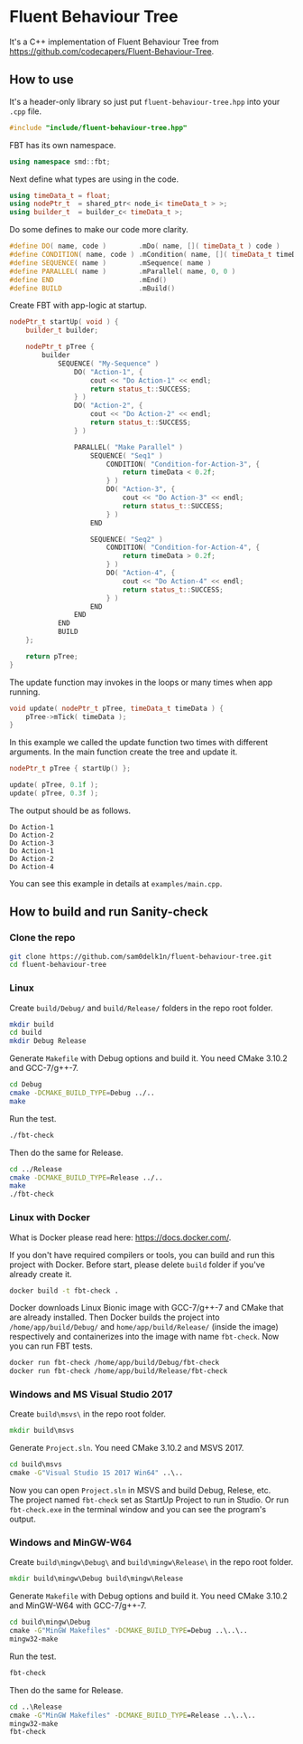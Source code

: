 # Fluent Behaviour Tree
It's a C++ implementation of Fluent Behaviour Tree from https://github.com/codecapers/Fluent-Behaviour-Tree.

## How to use
It's a header-only library so just put `fluent-behaviour-tree.hpp` into your `.cpp` file.
```cpp
#include "include/fluent-behaviour-tree.hpp"
```
FBT has its own namespace.
```cpp
using namespace smd::fbt;
```
Next define what types are using in the code.
```cpp
using timeData_t = float;
using nodePtr_t  = shared_ptr< node_i< timeData_t > >;
using builder_t  = builder_c< timeData_t >;
```
Do some defines to make our code more clarity.
```cpp
#define DO( name, code )        .mDo( name, []( timeData_t ) code )
#define CONDITION( name, code ) .mCondition( name, []( timeData_t timeData ) code )
#define SEQUENCE( name )        .mSequence( name )
#define PARALLEL( name )        .mParallel( name, 0, 0 )
#define END                     .mEnd()
#define BUILD                   .mBuild()
```
Create FBT with app-logic at startup.
```cpp
nodePtr_t startUp( void ) {
    builder_t builder;

    nodePtr_t pTree {
        builder
            SEQUENCE( "My-Sequence" )
                DO( "Action-1", {
                    cout << "Do Action-1" << endl;
                    return status_t::SUCCESS;
                } )
                DO( "Action-2", {
                    cout << "Do Action-2" << endl;
                    return status_t::SUCCESS;
                } )

                PARALLEL( "Make Parallel" )
                    SEQUENCE( "Seq1" )
                        CONDITION( "Condition-for-Action-3", {
                            return timeData < 0.2f;
                        } )
                        DO( "Action-3", {
                            cout << "Do Action-3" << endl;
                            return status_t::SUCCESS;
                        } )
                    END

                    SEQUENCE( "Seq2" )
                        CONDITION( "Condition-for-Action-4", {
                            return timeData > 0.2f;
                        } )
                        DO( "Action-4", {
                            cout << "Do Action-4" << endl;
                            return status_t::SUCCESS;
                        } )
                    END
                END
            END
            BUILD
    };

    return pTree;
}
```
The update function may invokes in the loops or many times when app running.
```cpp
void update( nodePtr_t pTree, timeData_t timeData ) {
    pTree->mTick( timeData );
}
```
In this example we called the update function two times with different arguments. In the main function create the tree and update it.
```cpp
nodePtr_t pTree { startUp() };

update( pTree, 0.1f );
update( pTree, 0.3f );
```
The output should be as follows.
```
Do Action-1
Do Action-2
Do Action-3
Do Action-1
Do Action-2
Do Action-4
```
You can see this example in details at `examples/main.cpp`.

## How to build and run Sanity-check
### Clone the repo
```bash
git clone https://github.com/sam0delk1n/fluent-behaviour-tree.git
cd fluent-behaviour-tree
```

### Linux
Create `build/Debug/` and `build/Release/` folders in the repo root folder.
```bash
mkdir build
cd build
mkdir Debug Release
```
Generate `Makefile` with Debug options and build it. You need CMake 3.10.2 and GCC-7/g++-7.
```bash
cd Debug
cmake -DCMAKE_BUILD_TYPE=Debug ../..
make
```
Run the test.
```bash
./fbt-check
```
Then do the same for Release.
```bash
cd ../Release
cmake -DCMAKE_BUILD_TYPE=Release ../..
make
./fbt-check
```

### Linux with Docker
What is Docker please read here: https://docs.docker.com/.  

If you don't have required compilers or tools, you can build and run this project with Docker. Before start, please delete `build` folder if you've already create it.
```bash
docker build -t fbt-check .
```
Docker downloads Linux Bionic image with GCC-7/g++-7 and CMake that are already installed. Then Docker builds the project into `/home/app/build/Debug/` and `home/app/build/Release/` (inside the image) respectively and containerizes into the image with name `fbt-check`. Now you can run FBT tests.
```bash
docker run fbt-check /home/app/build/Debug/fbt-check
docker run fbt-check /home/app/build/Release/fbt-check
```

### Windows and MS Visual Studio 2017
Create `build\msvs\` in the repo root folder.
```bat
mkdir build\msvs
```
Generate `Project.sln`. You need CMake 3.10.2 and MSVS 2017.
```bat
cd build\msvs
cmake -G"Visual Studio 15 2017 Win64" ..\..
```
Now you can open `Project.sln` in MSVS and build Debug, Relese, etc.  
The project named `fbt-check` set as StartUp Project to run in Studio. Or run `fbt-check.exe` in the terminal window and you can see the program's output.

### Windows and MinGW-W64
Create `build\mingw\Debug\` and `build\mingw\Release\` in the repo root folder.
```bat
mkdir build\mingw\Debug build\mingw\Release
```
Generate `Makefile` with Debug options and build it. You need CMake 3.10.2 and MinGW-W64 with GCC-7/g++-7.
```bat
cd build\mingw\Debug
cmake -G"MinGW Makefiles" -DCMAKE_BUILD_TYPE=Debug ..\..\..
mingw32-make
```
Run the test.
```bat
fbt-check
```
Then do the same for Release.
```bat
cd ..\Release
cmake -G"MinGW Makefiles" -DCMAKE_BUILD_TYPE=Release ..\..\..
mingw32-make
fbt-check
```
